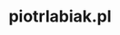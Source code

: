 ---
title: "piotrlabiak.pl"
description: "Osobista strona portfolio"
tech: ["Astro", "Tailwind"]
repository: "https://github.com/Pabiak/portfolio-page"
image: "/portfolio.png"
imageAlt: "Zrzut ekranu strony portfolio"
order: 7
---